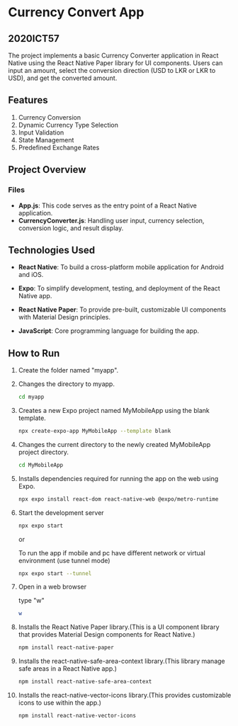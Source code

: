# Currency Convert App

## 2020ICT57

The project implements a basic Currency Converter application in React Native using the React Native Paper library for UI components. Users can input an amount, select the conversion direction (USD to LKR or LKR to USD), and get the converted amount.

## Features
1. Currency Conversion
2. Dynamic Currency Type Selection
3. Input Validation
4. State Management
5. Predefined Exchange Rates

## Project Overview

### Files
- **App.js**: This code serves as the entry point of a React Native application. 
- **CurrencyConverter.js**:  Handling user input, currency selection, conversion logic, and result display. 

## Technologies Used

- **React Native**:  To build a cross-platform mobile application for Android and iOS.

- **Expo**: To simplify development, testing, and deployment of the React Native app.

- **React Native Paper**: To provide pre-built, customizable UI components with Material Design principles.

- **JavaScript**: Core programming language for building the app.


## How to Run
1. Create the folder named "myapp".


2. Changes the directory to myapp.
    ```bash
    cd myapp
    ```


3. Creates a new Expo project named MyMobileApp using the blank template.
    ```bash
    npx create-expo-app MyMobileApp --template blank
    ```


4. Changes the current directory to the newly created MyMobileApp project directory.
   ```bash
   cd MyMobileApp
   ```


5. Installs dependencies required for running the app on the web using Expo.
    ```bash
    npx expo install react-dom react-native-web @expo/metro-runtime
    ```


6. Start the development server
   ```bash
   npx expo start
   ```
   or

   To run the app if mobile and pc have different network or virtual environment (use tunnel mode)

   ```bash
   npx expo start --tunnel
    ```


7.  Open in a web browser

    type "w"

     ```bash
    w
    ```


8. Installs the React Native Paper library.(This is a UI component library that provides Material Design components for React Native.)
    ```bash
    npm install react-native-paper
    ```


9. Installs the react-native-safe-area-context library.(This library manage safe areas in a React Native app.)
    ```bash
    npm install react-native-safe-area-context
    ```

    
10. Installs the react-native-vector-icons library.(This provides customizable icons to use within the app.)
    ```bash
    npm install react-native-vector-icons
    ```

  